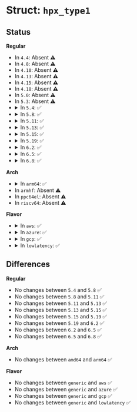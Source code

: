 # Struct: <code>hpx_type1</code>

## Status
<b>Regular</b>
<ul>
<li>
In <code>4.4</code>: Absent ⚠️
</li>
<li>
In <code>4.8</code>: Absent ⚠️
</li>
<li>
In <code>4.10</code>: Absent ⚠️
</li>
<li>
In <code>4.13</code>: Absent ⚠️
</li>
<li>
In <code>4.15</code>: Absent ⚠️
</li>
<li>
In <code>4.18</code>: Absent ⚠️
</li>
<li>
In <code>5.0</code>: Absent ⚠️
</li>
<li>
In <code>5.3</code>: Absent ⚠️
</li>
<li>
<details>
<summary>In <code>5.4</code>: ✅</summary>

```c
struct hpx_type1 {
    u32 revision;
    u8 max_mem_read;
    u8 avg_max_split;
    u16 tot_max_split;
};
```
</details>
</li>
<li>
<details>
<summary>In <code>5.8</code>: ✅</summary>

```c
struct hpx_type1 {
    u32 revision;
    u8 max_mem_read;
    u8 avg_max_split;
    u16 tot_max_split;
};
```
</details>
</li>
<li>
<details>
<summary>In <code>5.11</code>: ✅</summary>

```c
struct hpx_type1 {
    u32 revision;
    u8 max_mem_read;
    u8 avg_max_split;
    u16 tot_max_split;
};
```
</details>
</li>
<li>
<details>
<summary>In <code>5.13</code>: ✅</summary>

```c
struct hpx_type1 {
    u32 revision;
    u8 max_mem_read;
    u8 avg_max_split;
    u16 tot_max_split;
};
```
</details>
</li>
<li>
<details>
<summary>In <code>5.15</code>: ✅</summary>

```c
struct hpx_type1 {
    u32 revision;
    u8 max_mem_read;
    u8 avg_max_split;
    u16 tot_max_split;
};
```
</details>
</li>
<li>
<details>
<summary>In <code>5.19</code>: ✅</summary>

```c
struct hpx_type1 {
    u32 revision;
    u8 max_mem_read;
    u8 avg_max_split;
    u16 tot_max_split;
};
```
</details>
</li>
<li>
<details>
<summary>In <code>6.2</code>: ✅</summary>

```c
struct hpx_type1 {
    u32 revision;
    u8 max_mem_read;
    u8 avg_max_split;
    u16 tot_max_split;
};
```
</details>
</li>
<li>
<details>
<summary>In <code>6.5</code>: ✅</summary>

```c
struct hpx_type1 {
    u32 revision;
    u8 max_mem_read;
    u8 avg_max_split;
    u16 tot_max_split;
};
```
</details>
</li>
<li>
<details>
<summary>In <code>6.8</code>: ✅</summary>

```c
struct hpx_type1 {
    u32 revision;
    u8 max_mem_read;
    u8 avg_max_split;
    u16 tot_max_split;
};
```
</details>
</li>
</ul>
<b>Arch</b>
<ul>
<li>
<details>
<summary>In <code>arm64</code>: ✅</summary>

```c
struct hpx_type1 {
    u32 revision;
    u8 max_mem_read;
    u8 avg_max_split;
    u16 tot_max_split;
};
```
</details>
</li>
<li>
In <code>armhf</code>: Absent ⚠️
</li>
<li>
In <code>ppc64el</code>: Absent ⚠️
</li>
<li>
In <code>riscv64</code>: Absent ⚠️
</li>
</ul>
<b>Flavor</b>
<ul>
<li>
<details>
<summary>In <code>aws</code>: ✅</summary>

```c
struct hpx_type1 {
    u32 revision;
    u8 max_mem_read;
    u8 avg_max_split;
    u16 tot_max_split;
};
```
</details>
</li>
<li>
<details>
<summary>In <code>azure</code>: ✅</summary>

```c
struct hpx_type1 {
    u32 revision;
    u8 max_mem_read;
    u8 avg_max_split;
    u16 tot_max_split;
};
```
</details>
</li>
<li>
<details>
<summary>In <code>gcp</code>: ✅</summary>

```c
struct hpx_type1 {
    u32 revision;
    u8 max_mem_read;
    u8 avg_max_split;
    u16 tot_max_split;
};
```
</details>
</li>
<li>
<details>
<summary>In <code>lowlatency</code>: ✅</summary>

```c
struct hpx_type1 {
    u32 revision;
    u8 max_mem_read;
    u8 avg_max_split;
    u16 tot_max_split;
};
```
</details>
</li>
</ul>

## Differences
<b>Regular</b>
<ul>
<li>
No changes between <code>5.4</code> and <code>5.8</code> ✅
</li>
<li>
No changes between <code>5.8</code> and <code>5.11</code> ✅
</li>
<li>
No changes between <code>5.11</code> and <code>5.13</code> ✅
</li>
<li>
No changes between <code>5.13</code> and <code>5.15</code> ✅
</li>
<li>
No changes between <code>5.15</code> and <code>5.19</code> ✅
</li>
<li>
No changes between <code>5.19</code> and <code>6.2</code> ✅
</li>
<li>
No changes between <code>6.2</code> and <code>6.5</code> ✅
</li>
<li>
No changes between <code>6.5</code> and <code>6.8</code> ✅
</li>
</ul>
<b>Arch</b>
<ul>
<li>
No changes between <code>amd64</code> and <code>arm64</code> ✅
</li>
</ul>
<b>Flavor</b>
<ul>
<li>
No changes between <code>generic</code> and <code>aws</code> ✅
</li>
<li>
No changes between <code>generic</code> and <code>azure</code> ✅
</li>
<li>
No changes between <code>generic</code> and <code>gcp</code> ✅
</li>
<li>
No changes between <code>generic</code> and <code>lowlatency</code> ✅
</li>
</ul>
